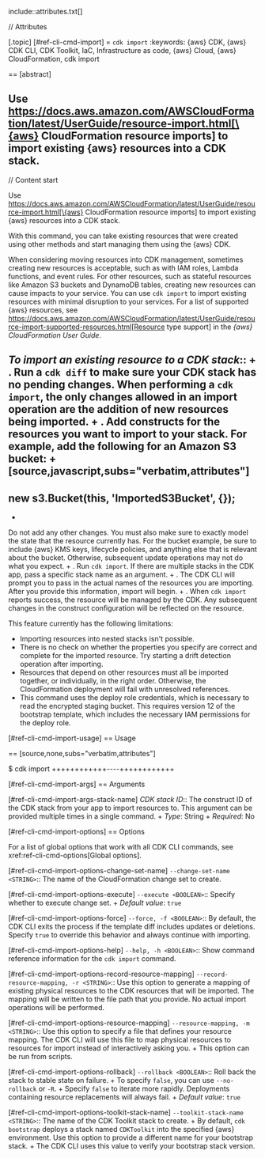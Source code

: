 include::attributes.txt[]

// Attributes

[.topic]
[#ref-cli-cmd-import]
= `cdk import`
:keywords: \{aws} CDK, \{aws} CDK CLI, CDK Toolkit, IaC, Infrastructure as code, \{aws} Cloud, \{aws} CloudFormation, cdk import

== [abstract]

Use  https://docs.aws.amazon.com/AWSCloudFormation/latest/UserGuide/resource-import.html[\{aws} CloudFormation resource imports] to import existing \{aws} resources into a CDK stack.
--

// Content start

Use https://docs.aws.amazon.com/AWSCloudFormation/latest/UserGuide/resource-import.html[\{aws} CloudFormation resource imports] to import existing \{aws} resources into a CDK stack.

With this command, you can take existing resources that were created using other methods and start managing them using the \{aws} CDK.

When considering moving resources into CDK management, sometimes creating new resources is acceptable, such as with IAM roles, Lambda functions, and event rules. For other resources, such as stateful resources like Amazon S3 buckets and DynamoDB tables, creating new resources can cause impacts to your service. You can use `cdk import` to import existing resources with minimal disruption to your services. For a list of supported \{aws} resources, see https://docs.aws.amazon.com/AWSCloudFormation/latest/UserGuide/resource-import-supported-resources.html[Resource type support] in the _\{aws} CloudFormation User Guide_.

_To import an existing resource to a CDK stack_::
+
. Run a `cdk diff` to make sure your CDK stack has no pending changes. When performing a `cdk import`, the only changes allowed in an import operation are the addition of new resources being imported.
+
. Add constructs for the resources you want to import to your stack. For example, add the following for an Amazon S3 bucket:
+
[source,javascript,subs="verbatim,attributes"]
---
new s3.Bucket(this, 'ImportedS3Bucket', {});
---
+
Do not add any other changes. You must also make sure to exactly model the state that the resource currently has. For the bucket example, be sure to include \{aws} KMS keys, lifecycle policies, and anything else that is relevant about the bucket. Otherwise, subsequent update operations may not do what you expect.
+
. Run `cdk import`. If there are multiple stacks in the CDK app, pass a specific stack name as an argument.
+
. The CDK CLI will prompt you to pass in the actual names of the resources you are importing. After you provide this information, import will begin.
+
. When `cdk import` reports success, the resource will be managed by the CDK. Any subsequent changes in the construct configuration will be reflected on the resource.

This feature currently has the following limitations:

* Importing resources into nested stacks isn't possible.
* There is no check on whether the properties you specify are correct and complete for the imported resource. Try starting a drift detection operation after importing.
* Resources that depend on other resources must all be imported together, or individually, in the right order. Otherwise, the CloudFormation deployment will fail with unresolved references.
* This command uses the deploy role credentials, which is necessary to read the encrypted staging bucket. This requires version 12 of the bootstrap template, which includes the necessary IAM permissions for the deploy role.

[#ref-cli-cmd-import-usage]
== Usage

== [source,none,subs="verbatim,attributes"]

$ cdk import +++<arguments>++++++<options>+++----+++</options>++++++</arguments>+++

[#ref-cli-cmd-import-args]
== Arguments

[#ref-cli-cmd-import-args-stack-name]
_CDK stack ID_::
The construct ID of the CDK stack from your app to import resources to. This argument can be provided multiple times in a single command.
+
_Type_: String
+
_Required_: No

[#ref-cli-cmd-import-options]
== Options

For a list of global options that work with all CDK  CLI commands, see xref:ref-cli-cmd-options[Global options].

[#ref-cli-cmd-import-options-change-set-name]
`--change-set-name <STRING>`::
The name of the CloudFormation change set to create.

[#ref-cli-cmd-import-options-execute]
`--execute <BOOLEAN>`::
Specify whether to execute change set.
+
_Default value_: `true`

[#ref-cli-cmd-import-options-force]
`--force, -f <BOOLEAN>`::
By default, the CDK CLI exits the process if the template diff includes updates or deletions. Specify `true` to override this behavior and always continue with importing.

[#ref-cli-cmd-import-options-help]
`--help, -h <BOOLEAN>`::
Show command reference information for the `cdk import` command.

[#ref-cli-cmd-import-options-record-resource-mapping]
`--record-resource-mapping, -r <STRING>`::
Use this option to generate a mapping of existing physical resources to the CDK resources that will be imported. The mapping will be written to the file path that you provide. No actual import operations will be performed.

[#ref-cli-cmd-import-options-resource-mapping]
`--resource-mapping, -m <STRING>`::
Use this option to specify a file that defines your resource mapping. The CDK CLI will use this file to map physical resources to resources for import instead of interactively asking you.
+
This option can be run from scripts.

[#ref-cli-cmd-import-options-rollback]
`--rollback <BOOLEAN>`::
Roll back the stack to stable state on failure.
+
To specify `false`, you can use `--no-rollback` or `-R`.
+
Specify `false` to iterate more rapidly. Deployments containing resource replacements will always fail.
+
_Default value_: `true`

[#ref-cli-cmd-import-options-toolkit-stack-name]
`--toolkit-stack-name <STRING>`::
The name of the CDK Toolkit stack to create.
+
By default, `cdk bootstrap` deploys a stack named `CDKToolkit` into the specified \{aws} environment. Use this option to provide a different name for your bootstrap stack.
+
The CDK CLI uses this value to verify your bootstrap stack version.
